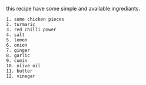 this recipe have some simple and available ingrediants.

    1. some chicken pieces
    2. turmaric
    3. red chilli power
    4. salt 
    5. lemon
    6. onion
    7. ginger 
    8. garlic
    9. cumin
    10. olive oil
    11. butter
    12. vinegar